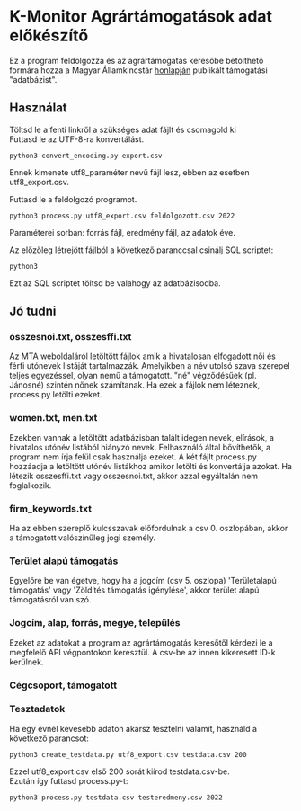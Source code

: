 # K-Monitor Agrártámogatások adat előkészítő

Ez a program feldolgozza és az agrártámogatás keresőbe betölthető formára hozza a Magyar Államkincstár [honlapján](https://www.mvh.allamkincstar.gov.hu/tamogatasi-adatok) publikált támogatási "adatbázist".

## Használat

Töltsd le a fenti linkről a szükséges adat fájlt és csomagold ki  
Futtasd le az UTF-8-ra konvertálást.
``` 
python3 convert_encoding.py export.csv 
```
Ennek kimenete utf8_paraméter nevű fájl lesz, ebben az esetben utf8_export.csv.

Futtasd le a feldolgozó programot.
```
python3 process.py utf8_export.csv feldolgozott.csv 2022
```
Paraméterei sorban: forrás fájl, eredmény fájl, az adatok éve.

Az előzőleg létrejött fájlból a következő paranccsal csinálj SQL scriptet:
```
python3
```
Ezt az SQL scriptet töltsd be valahogy az adatbázisodba.

## Jó tudni

### osszesnoi.txt, osszesffi.txt

Az MTA weboldaláról letöltött fájlok amik a hivatalosan elfogadott női és férfi utónevek listáját tartalmazzák. Amelyikben a név utolsó szava szerepel teljes egyezéssel, olyan nemű a támogatott. "né" végződésűek (pl. Jánosné) szintén nőnek számítanak.
Ha ezek a fájlok nem léteznek, process.py letölti ezeket.

### women.txt, men.txt

Ezekben vannak a letöltött adatbázisban talált idegen nevek, elírások, a hivatalos utónév listából hiányzó nevek. Felhasználó által bővíthetők, a program nem írja felül csak használja ezeket. A két fájlt process.py hozzáadja a letöltött utónév listákhoz amikor letölti és konvertálja azokat. Ha létezik osszesffi.txt vagy osszesnoi.txt, akkor azzal egyáltalán nem foglalkozik.

### firm_keywords.txt

Ha az ebben szereplő kulcsszavak előfordulnak a csv 0. oszlopában, akkor a támogatott valószínűleg jogi személy.

### Terület alapú támogatás

Egyelőre be van égetve, hogy ha a jogcím (csv 5. oszlopa) 'Területalapú támogatás' vagy 'Zöldítés támogatás igénylése', akkor terület alapú támogatásról van szó.

### Jogcím, alap, forrás, megye, település

Ezeket az adatokat a program az agrártámogatás keresőtől kérdezi le a megfelelő API végpontokon keresztül. A csv-be az innen kikeresett ID-k kerülnek.

### Cégcsoport, támogatott

### Tesztadatok

Ha egy évnél kevesebb adaton akarsz tesztelni valamit, használd a következő parancsot:
```
python3 create_testdata.py utf8_export.csv testdata.csv 200
```
Ezzel utf8_export.csv első 200 sorát kiírod testdata.csv-be.  
Ezután így futtasd process.py-t:
```
python3 process.py testdata.csv testeredmeny.csv 2022
```
